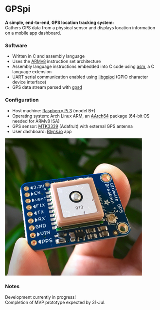 # GPSpi
**A simple, end-to-end, GPS location tracking system:**</br>
Gathers GPS data from a physical sensor and displays location information on a mobile app dashboard.

### Software
* Written in C and assembly language
* Uses the [ARMv8](https://developer.arm.com/documentation/den0024/a/an-introduction-to-the-armv8-instruction-sets) instruction set architecture
* Assembly language instructions embedded into C code using [asm](https://gcc.gnu.org/onlinedocs/gcc/Using-Assembly-Language-with-C.html), a C language extension
* UART serial communication enabled using [libgpiod](https://git.kernel.org/pub/scm/libs/libgpiod/libgpiod.git/about/) (GPIO character device interface)
* GPS data stream parsed with [gpsd](https://gpsd.gitlab.io/gpsd/index.html)

### Configuration
* Host machine: [Raspberry Pi 3](https://www.raspberrypi.org/documentation/hardware/raspberrypi/README.md) (model B+)
* Operating system: Arch Linux ARM, an [AArch64](https://archlinuxarm.org/packages/aarch64/linux-aarch64) package (64-bit OS needed for ARMv8 ISA)
* GPS sensor: [MTK3339](https://learn.adafruit.com/adafruit-ultimate-gps/overview) (Adafruit) with external GPS antenna
* User dashboard: [Blynk.io](https://docs.blynk.cc/) app

![MT3339 GPS Sensor](img/IMG_2563-450px.jpg)

### Notes
Development currently in progress!</br>
Completion of MVP prototype expected by 31-Jul.
